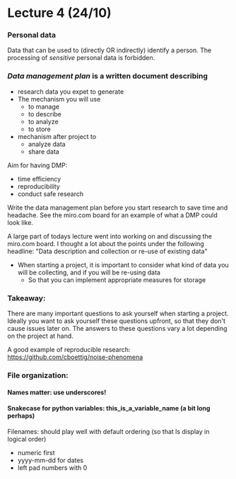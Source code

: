 # Lecture 4 (24/10) 

### Personal data

Data that can be used to (directly OR indirectly) identify a person. 
The processing of _sensitive_ personal data is forbidden.

### _Data management plan_ is a written document describing
- research data you expet to generate
- The mechanism you will use
  - to manage
  - to describe
  - to analyze
  - to store
- mechanism after project to
  - analyze data
  - share data

Aim for having DMP:
- time efficiency
- reproducibility
- conduct safe research

Write the data management plan before you start research to save time and headache. See the miro.com board 
for an example of what a DMP could look like. 

A large part of todays lecture went into working on and discussing the miro.com board. I thought a lot about the points 
under the following headline: "Data description and collection or re-use of existing data"
- When starting a project, it is important to consider what kind of data you will be collecting, and if you will be re-using data
  - So that you can implement appropriate measures for storage

### Takeaway:

There are many important questions to ask yourself when starting a project. Ideally you want to ask yourself these 
questions upfront, so that they don't cause issues later on. The answers to these questions vary a lot depending on the 
project at hand. 

A good example of reproducible research: https://github.com/cboettig/noise-phenomena

### File organization:
#### Names matter: use underscores!
#### Snakecase for python variables: this_is_a_variable_name (a bit long perhaps)

Filenames: should play well with default ordering (so that ls display in logical order)
- numeric first
- yyyy-mm-dd for dates
- left pad numbers with 0